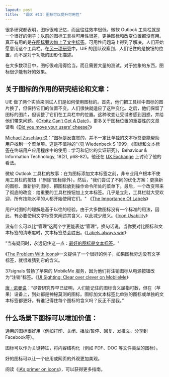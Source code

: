 ```yaml
---
layout: post
title:  "误区 #13：图标可以提升可用性"
---
```


很多研究都表明，图标很难记忆，而且往往效率很低。微软 Outlook 工具栏就是一个很好的例子：以前的图标工具栏可用性很差，更换图标和改变位置都没有用。真正有用的是[在图标旁边加上了文字标签](https://docs.microsoft.com/en-us/archive/blogs/jensenh/)。可用性问题马上得到了解决，人们开始愿意用这个工具栏。在[另一项研究](https://archive.uie.com/brainsparks/2006/02/20/orbitz-cant-get-a-date/)中，UIE 的团队观察到，人们记住的是按钮的位置，而不是对于功能的图形化描述。

在大多数项目中，图标很难用得恰当，而且需要大量的测试。对于抽象的东西，图标很少能有好的效果。

## 关于图标的作用的研究结论和文章：

UIE 做了两个实验来测试人们是如何使用图标的。首先，他们把工具栏中图标的图片换了，但保持它们的位置不变。人们很快就适应了这种变化。之后，他们保留了图标的图片，但调整了它们在工具栏中的位置。这种改变让受试者感到困惑，并给他们带来问题。《[Orbitz Can’t Get A Date](https://archive.uie.com/brainsparks/2006/02/20/orbitz-cant-get-a-date/)》，更多关于图标位置的重要性的文章请看《[Did you move your users’ cheese?](https://www.experiencedynamics.com/blog/2014/02/did-you-move-your-users-cheese-all-you-need-know-about-positional-memory)》

[Michael Zuschlag 说](http://www.zuschlogin.com/?p=47)：“图标是反直觉的，并不一定比单独的文本标签更能帮助用户找到一个菜单项。这是不值得的“（见 Wiedenbeck S 1999，《图标和文本标签在终端用户应用程序中的使用：学习和记忆的实证研究》，Behaviour & Information Technology, 18(2), p68-82)。他还在 [UX Exchange](https://ux.stackexchange.com/questions/5084/best-practice-for-navigation-usability) 上讨论了他的看法。

微软 Outlook 工具栏的故事：在为图标添加文本标签之前，非专业用户根本不使用工具栏的按钮（“删除“图标除外）。然后，"我们尝试了不同的优化方案：更换新的图标、重新排列图标、把图标放到操作命令所处的菜单下。最后，一个改变带来了彻底的改变：给重要的工具栏按钮加上文本标签。几乎是立刻，工具栏就大受欢迎，所有技能水平的人都开始使用它们。" 《[The Importance Of Labels](https://docs.microsoft.com/en-us/archive/blogs/jensenh/)》

用户对图标的理解是基于以往的经验。由于大多数图标没有一个标准的用法，因此，有必要使用文字标签来阐述其含义，以此减少歧义。《[Icon Usability](https://www.nngroup.com/articles/icon-usability/)》

没有什么可以比“管理“这两个字更能表达“管理“。换句话说，当你要对比图标和文本标签的清晰度时，文本标签总会胜出。《[Labels always win](http://bokardo.com/archives/labels-always-win/)》

"当有疑问时，永远记住这一点：[最好的图标是文本标签](https://thomasbyttebier.be/blog/the-best-icon-is-a-text-label)。"

《[The Problem With Icons](http://www.smallfarmdesign.com/blog/2009/12/28/the-problem-with-icons/)》一文提供了一个很好的例子，如果图标旁边没有文字标签，就很难猜到它的含义。

37signals 赞扬了苹果的 MobileMe 服务，因为他们将注销图标从电源按钮改为“注销“标签。《[UI Sighting: Clear over clever on MobileMe](https://signalvnoise.com/posts/1213-ui-sighting-clear-over-clever-on-mobileme)》

[唐 · 诺曼说](https://jnd.org/apples_products_are_getting_harder_to_use_because_they_ignore_principles_of_design/)：“尽管研究界早已证明，人们能记住的图标含义屈指可数，但在（苹果）设备上，到处都是神秘莫测的图标。图标加文本标签比单独的图标或单独的文本标签都更好。有谁记得住每个图标的含义吗？反正不是我。”

## 什么场景下图标可以增加价值：

通用的图标很好用（例如打印、关闭、播放/暂停、回复、发推文、分享到 Facebook等）。

图标可以作为关键特征，将内容结构化（例如 PDF、DOC 等文件类型的图标）。

好的图标可以让一个应用或网页的外观更加美观。

阅读《[iA’s primer on icons](https://ia.net/topics/on-icons)》，可以获得更多指南。